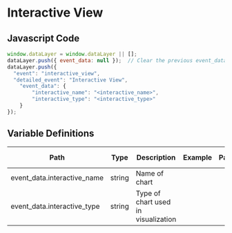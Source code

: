 # Interactive View

### 

## Javascript Code
```js
window.dataLayer = window.dataLayer || [];
dataLayer.push({ event_data: null });  // Clear the previous event_data object.
dataLayer.push({
  "event": "interactive_view",
  "detailed_event": "Interactive View",
    "event_data": {
        "interactive_name": "<interactive_name>",
        "interactive_type": "<interactive_type>"
    }
});
```

## Variable Definitions

|Path|Type|Description|Example|Pattern|Min Length|Max Length|Minimum|Maximum|Multiple Of|
| --- | --- | --- | --- | --- | --- | --- | --- | --- | --- |
|event_data.interactive_name|string|Name of chart||||||||
|event_data.interactive_type|string|Type of chart used in visualization||||||||




